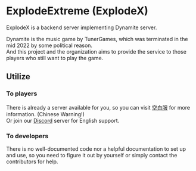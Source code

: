 # ExplodeExtreme (ExplodeX)

ExplodeX is a backend server implementing Dynamite server.

Dynamite is the music game by TunerGames, which was terminated in the mid 2022 by some political reason.\
And this project and the organization aims to provide the service to those players who still want to play the game.

## Utilize

### To players

There is already a server available for you, so you can visit [空白服](https://dyfused.github.io/servers/kongbai.html)
for more information. (Chinese Warning!)\
Or join our [Discord](https://discord.gg/BS5UZnsvVZ) server for English support.

### To developers

There is no well-documented code nor a helpful documentation to set up and use, so you need to figure it out by yourself
or simply contact the contributors for help.
